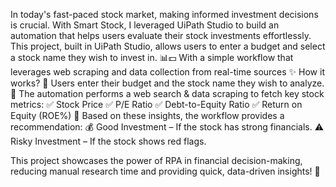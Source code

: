 In today's fast-paced stock market, making informed investment decisions is crucial. With Smart Stock, I leveraged UiPath Studio to build an automation that helps users evaluate their stock investments effortlessly.
This project, built in UiPath Studio, allows users to enter a budget and select a stock name they wish to invest in. 📊💵 With a simple workflow that leverages web scraping and data collection from real-time sources
✨ How it works?
🔹 Users enter their budget and the stock name they wish to analyze.
🔹 The automation performs a web search & data scraping to fetch key stock metrics:
✅ Stock Price
✅ P/E Ratio
✅ Debt-to-Equity Ratio
✅ Return on Equity (ROE%)
🔹 Based on these insights, the workflow provides a recommendation:
💰 Good Investment – If the stock has strong financials.
⚠️ Risky Investment – If the stock shows red flags.

This project showcases the power of RPA in financial decision-making, reducing manual research time and providing quick, data-driven insights! 🚀
